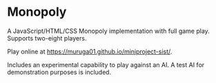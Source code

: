 # Monopoly

A JavaScript/HTML/CSS Monopoly implementation with full game play. Supports two-eight players.

Play online at https://muruga01.github.io/miniproject-sist/.

Includes an experimental capability to play against an AI. A test AI for demonstration purposes is included.
